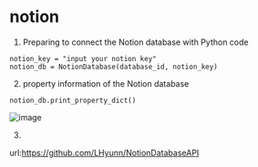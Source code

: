 # notion

1. Preparing to connect the Notion database with Python code
```database_id = "input your database id"
notion_key = "input your notion key"
notion_db = NotionDatabase(database_id, notion_key)
```

2. property information of the Notion database
```
notion_db.print_property_dict()
```
![image](https://github.com/user-attachments/assets/a8b9a7b3-2526-418c-8b7d-192a4635f6fa)

3. 

url:https://github.com/LHyunn/NotionDatabaseAPI
